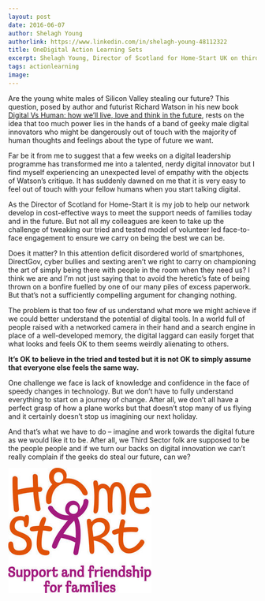 ```yaml
---
layout: post
date: 2016-06-07
author: Shelagh Young
authorlink: https://www.linkedin.com/in/shelagh-young-48112322
title: OneDigital Action Learning Sets
excerpt: Shelagh Young, Director of Scotland for Home-Start UK on third sector leadership and the Silicon Valley innovators
tags: actionlearning
image:
---
```

Are the young white males of Silicon Valley stealing our future? This question, posed by author and futurist Richard Watson in his new book [Digital Vs Human: how we’ll live, love and think in the future](https://www.linkedin.com/pulse/digital-vs-human-finally-out-richard-watson), rests on the idea that too much power lies in the hands of a band of geeky male digital innovators who might be dangerously out of touch with the majority of human thoughts and feelings about the type of future we want.

Far be it from me to suggest that a few weeks on a digital leadership programme has transformed me into a talented, nerdy digital innovator but I find myself experiencing an unexpected level of empathy with the objects of Watson’s critique. It has suddenly dawned on me that it is very easy to feel out of touch with your fellow humans when you start talking digital.

As the Director of Scotland for Home-Start it is my job to help our network develop in cost-effective ways to meet the support needs of families today and in the future. But not all my colleagues are keen to take up the challenge of tweaking our tried and tested model of volunteer led face-to-face engagement to ensure we carry on being the best we can be.

Does it matter? In this attention deficit disordered world of smartphones, DirectGov, cyber bullies and sexting aren’t we right to carry on championing the art of simply being there with people in the room when they need us? I think we are and I’m not just saying that to avoid the heretic’s fate of being thrown on a bonfire fuelled by one of our many piles of excess paperwork. But that’s not a sufficiently compelling argument for changing nothing.

The problem is that too few of us understand what more we might achieve if we could better understand the potential of digital tools. In a world full of people raised with a networked camera in their hand and a search engine in place of a well-developed memory, the digital laggard can easily forget that what looks and feels OK to them seems weirdly alienating to others.

__It’s OK to believe in the tried and tested but it is not OK to simply assume that everyone else feels the same way.__

One challenge we face is lack of knowledge and confidence in the face of speedy changes in technology. But we don’t have to fully understand everything to start on a journey of change. After all, we don’t all have a perfect grasp of how a plane works but that doesn’t stop many of us flying and it certainly doesn’t stop us imagining our next holiday.

And that’s what we have to do – imagine and work towards the digital future as we would like it to be. After all, we Third Sector folk are supposed to be the people people and if we turn our backs on digital innovation we can’t really complain if the geeks do steal our future, can we?

![Home Start](/images/onedigital/home-start.jpg)
